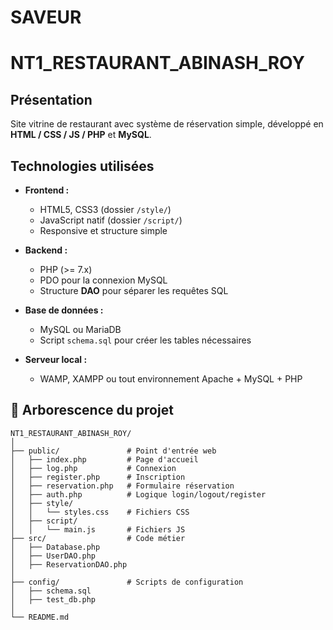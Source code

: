 ﻿# SAVEUR

# NT1_RESTAURANT_ABINASH_ROY

## Présentation

Site vitrine de restaurant avec système de réservation simple, développé en **HTML / CSS / JS / PHP** et **MySQL**.  

## Technologies utilisées

- **Frontend :**
  - HTML5, CSS3 (dossier `/style/`)
  - JavaScript natif (dossier `/script/`)
  - Responsive et structure simple

- **Backend :**
  - PHP (>= 7.x)
  - PDO pour la connexion MySQL
  - Structure **DAO** pour séparer les requêtes SQL

- **Base de données :**
  - MySQL ou MariaDB
  - Script `schema.sql` pour créer les tables nécessaires

- **Serveur local :**
  - WAMP, XAMPP ou tout environnement Apache + MySQL + PHP

## 📂 Arborescence du projet

```plaintext
NT1_RESTAURANT_ABINASH_ROY/
│
├── public/               # Point d'entrée web
│   ├── index.php         # Page d'accueil
│   ├── log.php           # Connexion
│   ├── register.php      # Inscription
│   ├── reservation.php   # Formulaire réservation
│   ├── auth.php          # Logique login/logout/register
│   ├── style/
│   │   └── styles.css    # Fichiers CSS
│   ├── script/
│   │   └── main.js       # Fichiers JS
├── src/                  # Code métier
│   ├── Database.php
│   ├── UserDAO.php
│   ├── ReservationDAO.php
│
├── config/               # Scripts de configuration
│   ├── schema.sql
│   ├── test_db.php
│
└── README.md
